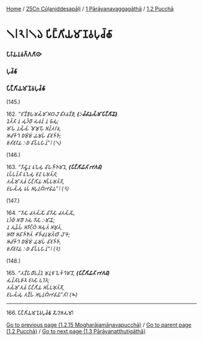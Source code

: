 
[Home](/) / [25Cn Cūḷaniddesapāḷi](../../../25Cn.md) / [1 Pārāyanavaggagāthā](../../1.md) / [1.2 Pucchā](../1.2.md)

# 𑁧𑁇𑁨𑁇𑁧𑁬 𑀧𑀺𑀗𑁆𑀕𑀺𑀬𑀫𑀸𑀡𑀯𑀧𑀼𑀘𑁆𑀙𑀸

### 𑀧𑀸𑀭𑀸𑀬𑀦𑀯𑀕𑁆𑀕𑀕𑀸𑀣𑀸

### 𑀧𑀼𑀘𑁆𑀙𑀸

### 𑀧𑀺𑀗𑁆𑀕𑀺𑀬𑀫𑀸𑀡𑀯𑀧𑀼𑀘𑁆𑀙𑀸

(145.)

162\. _“𑀚𑀺𑀡𑁆𑀡𑁄𑀳𑀫𑀲𑁆𑀫𑀺 𑀅𑀩𑀮𑁄 𑀯𑀻𑀢𑀯𑀡𑁆𑀡𑁄, __(𑀇𑀘𑁆𑀘𑀸𑀬𑀲𑁆𑀫𑀸 𑀧𑀺𑀗𑁆𑀕𑀺𑀬𑁄)___  
_𑀦𑁂𑀢𑁆𑀢𑀸 𑀦 𑀲𑀼𑀤𑁆𑀥𑀸 𑀲𑀯𑀦𑀁 𑀦 𑀨𑀸𑀲𑀼;_  
_𑀫𑀸𑀳𑀁 𑀦𑀲𑁆𑀲𑀁 𑀫𑁄𑀫𑀼𑀳𑁄 𑀅𑀦𑁆𑀢𑀭𑀸𑀯,_  
_𑀆𑀘𑀺𑀓𑁆𑀔 𑀥𑀫𑁆𑀫𑀁 𑀬𑀫𑀳𑀁 𑀯𑀺𑀚𑀜𑁆𑀜𑀁;_  
_𑀚𑀸𑀢𑀺𑀚𑀭𑀸𑀬 𑀇𑀥 𑀯𑀺𑀧𑁆𑀧𑀳𑀸𑀦𑀁”𑁇 (𑁧)_  


(146.)

163\. _“𑀤𑀺𑀲𑁆𑀯𑀸𑀦 𑀭𑀽𑀧𑁂𑀲𑀼 𑀯𑀺𑀳𑀜𑁆𑀜𑀫𑀸𑀦𑁂, __(𑀧𑀺𑀗𑁆𑀕𑀺𑀬𑀸𑀢𑀺 𑀪𑀕𑀯𑀸)___  
_𑀭𑀼𑀧𑁆𑀧𑀦𑁆𑀢𑀺 𑀭𑀽𑀧𑁂𑀲𑀼 𑀚𑀦𑀸 𑀧𑀫𑀢𑁆𑀢𑀸;_  
_𑀢𑀲𑁆𑀫𑀸 𑀢𑀼𑀯𑀁 𑀧𑀺𑀗𑁆𑀕𑀺𑀬 𑀅𑀧𑁆𑀧𑀫𑀢𑁆𑀢𑁄,_  
_𑀚𑀳𑀲𑁆𑀲𑀼 𑀭𑀽𑀧𑀁 𑀅𑀧𑀼𑀦𑀩𑁆𑀪𑀯𑀸𑀬”𑁇 (𑁨)_  


(147.)

164\. _“𑀤𑀺𑀲𑀸 𑀘𑀢𑀲𑁆𑀲𑁄 𑀯𑀺𑀤𑀺𑀲𑀸 𑀘𑀢𑀲𑁆𑀲𑁄,_  
_𑀉𑀤𑁆𑀥𑀁 𑀅𑀥𑁄 𑀤𑀲 𑀤𑀺𑀲𑀸 𑀇𑀫𑀸𑀬𑁄;_  
_𑀦 𑀢𑀼𑀬𑁆𑀳𑀁 𑀅𑀤𑀺𑀝𑁆𑀞𑀁 𑀅𑀲𑀼𑀢𑀁 𑀅𑀫𑀼𑀢𑀁,_  
_𑀅𑀣𑁄 𑀅𑀯𑀺𑀜𑁆𑀜𑀸𑀢𑀁 𑀓𑀺𑀜𑁆𑀘𑀦𑀫𑀢𑁆𑀣𑀺 𑀮𑁄𑀓𑁂;_  
_𑀆𑀘𑀺𑀓𑁆𑀔 𑀥𑀫𑁆𑀫𑀁 𑀬𑀫𑀳𑀁 𑀯𑀺𑀚𑀜𑁆𑀜𑀁,_  
_𑀚𑀸𑀢𑀺𑀚𑀭𑀸𑀬 𑀇𑀥 𑀯𑀺𑀧𑁆𑀧𑀳𑀸𑀦𑀁”𑁇 (𑁩)_  


(148.)

165\. _“𑀢𑀡𑁆𑀳𑀸𑀥𑀺𑀧𑀦𑁆𑀦𑁂 𑀫𑀦𑀼𑀚𑁂 𑀧𑁂𑀓𑁆𑀔𑀫𑀸𑀦𑁄, __(𑀧𑀺𑀗𑁆𑀕𑀺𑀬𑀸𑀢𑀺 𑀪𑀕𑀯𑀸)___  
_𑀲𑀦𑁆𑀢𑀸𑀧𑀚𑀸𑀢𑁂 𑀚𑀭𑀲𑀸 𑀧𑀭𑁂𑀢𑁂;_  
_𑀢𑀲𑁆𑀫𑀸 𑀢𑀼𑀯𑀁 𑀧𑀺𑀗𑁆𑀕𑀺𑀬 𑀅𑀧𑁆𑀧𑀫𑀢𑁆𑀢𑁄,_  
_𑀚𑀳𑀲𑁆𑀲𑀼 𑀢𑀡𑁆𑀳𑀁 𑀅𑀧𑀼𑀦𑀩𑁆𑀪𑀯𑀸𑀬𑀸”𑀢𑀺𑁇 (𑁪)_  


---

166\. 𑀧𑀺𑀗𑁆𑀕𑀺𑀬𑀫𑀸𑀡𑀯𑀧𑀼𑀘𑁆𑀙𑀸 𑀲𑁄𑀍𑀅𑀲𑀫𑀸𑁇



[Go to previous page (1.2.15 Mogharājamāṇavapucchā)](1.2.15.md) / [Go to parent page (1.2 Pucchā)](../1.2.md) / [Go to next page (1.3 Pārāyanatthutigāthā)](../1.3.md)


